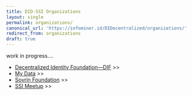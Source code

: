 ```yaml
---
title: DID-SSI Organizations
layout: single
permalink: organizations/
canonical_url: 'https://infominer.id/DIDecentralized/organizations/'
redirect_from: organizations
draft: true
---
```


work in progress....


  * [Decentralized Identity Foundation—DIF](identity-foundation/) >>
  * [My Data](mydata/) >>
  * [Sovrin Foundation](sovrin-foundation/) >>
  * [SSI Meetup](ssi-meetup/) >>
